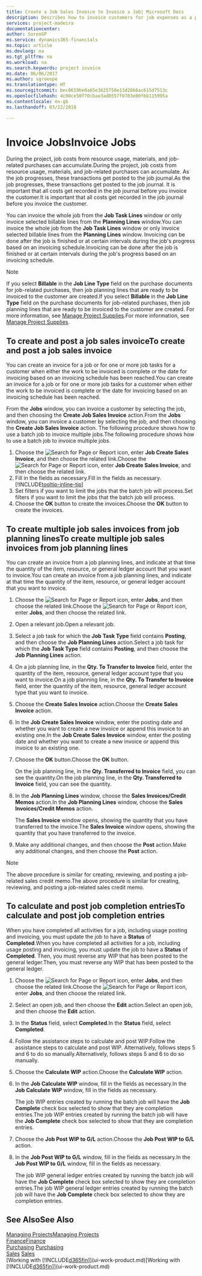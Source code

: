 ```yaml
---
title: Create a Job Sales Invoice to Invoice a Job| Microsoft Docs
description: Describes how to invoice customers for job expenses as a project progresses.
services: project-madeira
documentationcenter: 
author: SorenGP
ms.service: dynamics365-financials
ms.topic: article
ms.devlang: na
ms.tgt_pltfrm: na
ms.workload: na
ms.search.keywords: project invoice
ms.date: 06/06/2017
ms.author: sgroespe
ms.translationtype: HT
ms.sourcegitcommit: bec0619be0a65e3625759e13d2866ac615d7513c
ms.openlocfilehash: 4c00ce50f70cbae3ad0557f0703e80f6b115995a
ms.contentlocale: en-gb
ms.lasthandoff: 03/22/2018

---
```

# <a name="invoice-jobs"></a><span data-ttu-id="30c5d-103">Invoice Jobs</span><span class="sxs-lookup"><span data-stu-id="30c5d-103">Invoice Jobs</span></span>
<span data-ttu-id="30c5d-104">During the project, job costs from resource usage, materials, and job-related purchases can accumulate.</span><span class="sxs-lookup"><span data-stu-id="30c5d-104">During the project, job costs from resource usage, materials, and job-related purchases can accumulate.</span></span> <span data-ttu-id="30c5d-105">As the job progresses, these transactions get posted to the job journal.</span><span class="sxs-lookup"><span data-stu-id="30c5d-105">As the job progresses, these transactions get posted to the job journal.</span></span> <span data-ttu-id="30c5d-106">It is important that all costs get recorded in the job journal before you invoice the customer.</span><span class="sxs-lookup"><span data-stu-id="30c5d-106">It is important that all costs get recorded in the job journal before you invoice the customer.</span></span>

<span data-ttu-id="30c5d-107">You can invoice the whole job from the **Job Task Lines** window or only invoice selected billable lines from the **Planning Lines** window.</span><span class="sxs-lookup"><span data-stu-id="30c5d-107">You can invoice the whole job from the **Job Task Lines** window or only invoice selected billable lines from the **Planning Lines** window.</span></span> <span data-ttu-id="30c5d-108">Invoicing can be done after the job is finished or at certain intervals during the job's progress based on an invoicing schedule.</span><span class="sxs-lookup"><span data-stu-id="30c5d-108">Invoicing can be done after the job is finished or at certain intervals during the job's progress based on an invoicing schedule.</span></span>

> [!NOTE]  
>   <span data-ttu-id="30c5d-109">If you select **Billable** in the **Job Line Type** field on the purchase documents for job-related purchases, then job planning lines that are ready to be invoiced to the customer are created.</span><span class="sxs-lookup"><span data-stu-id="30c5d-109">If you select **Billable** in the **Job Line Type** field on the purchase documents for job-related purchases, then job planning lines that are ready to be invoiced to the customer are created.</span></span> <span data-ttu-id="30c5d-110">For more information, see [Manage Project Supplies](projects-how-manage-project-supplies.md).</span><span class="sxs-lookup"><span data-stu-id="30c5d-110">For more information, see [Manage Project Supplies](projects-how-manage-project-supplies.md).</span></span>

## <a name="to-create-and-post-a-job-sales-invoice"></a><span data-ttu-id="30c5d-111">To create and post a job sales invoice</span><span class="sxs-lookup"><span data-stu-id="30c5d-111">To create and post a job sales invoice</span></span>
<span data-ttu-id="30c5d-112">You can create an invoice for a job or for one or more job tasks for a customer when either the work to be invoiced is complete or the date for invoicing based on an invoicing schedule has been reached.</span><span class="sxs-lookup"><span data-stu-id="30c5d-112">You can create an invoice for a job or for one or more job tasks for a customer when either the work to be invoiced is complete or the date for invoicing based on an invoicing schedule has been reached.</span></span>

<span data-ttu-id="30c5d-113">From the **Jobs** window, you can invoice a customer by selecting the job, and then choosing the **Create Job Sales Invoice** action.</span><span class="sxs-lookup"><span data-stu-id="30c5d-113">From the **Jobs** window, you can invoice a customer by selecting the job, and then choosing the **Create Job Sales Invoice** action.</span></span> <span data-ttu-id="30c5d-114">The following procedure shows how to use a batch job to invoice multiple jobs.</span><span class="sxs-lookup"><span data-stu-id="30c5d-114">The following procedure shows how to use a batch job to invoice multiple jobs.</span></span>  

1. <span data-ttu-id="30c5d-115">Choose the ![Search for Page or Report](media/ui-search/search_small.png "Search for Page or Report icon") icon, enter **Job Create Sales Invoice**, and then choose the related link.</span><span class="sxs-lookup"><span data-stu-id="30c5d-115">Choose the ![Search for Page or Report](media/ui-search/search_small.png "Search for Page or Report icon") icon, enter **Job Create Sales Invoice**, and then choose the related link.</span></span>  
2. <span data-ttu-id="30c5d-116">Fill in the fields as necessary.</span><span class="sxs-lookup"><span data-stu-id="30c5d-116">Fill in the fields as necessary.</span></span> [!INCLUDE[tooltip-inline-tip](includes/tooltip-inline-tip_md.md)]
3. <span data-ttu-id="30c5d-117">Set filters if you want to limit the jobs that the batch job will process.</span><span class="sxs-lookup"><span data-stu-id="30c5d-117">Set filters if you want to limit the jobs that the batch job will process.</span></span>
4. <span data-ttu-id="30c5d-118">Choose the **OK** button to create the invoices.</span><span class="sxs-lookup"><span data-stu-id="30c5d-118">Choose the **OK** button to create the invoices.</span></span>  

## <a name="to-create-multiple-job-sales-invoices-from-job-planning-lines"></a><span data-ttu-id="30c5d-119">To create multiple job sales invoices from job planning lines</span><span class="sxs-lookup"><span data-stu-id="30c5d-119">To create multiple job sales invoices from job planning lines</span></span>
<span data-ttu-id="30c5d-120">You can create an invoice from a job planning lines, and indicate at that time the quantity of the item, resource, or general ledger account that you want to invoice.</span><span class="sxs-lookup"><span data-stu-id="30c5d-120">You can create an invoice from a job planning lines, and indicate at that time the quantity of the item, resource, or general ledger account that you want to invoice.</span></span>

1. <span data-ttu-id="30c5d-121">Choose the ![Search for Page or Report](media/ui-search/search_small.png "Search for Page or Report icon") icon, enter **Jobs**, and then choose the related link.</span><span class="sxs-lookup"><span data-stu-id="30c5d-121">Choose the ![Search for Page or Report](media/ui-search/search_small.png "Search for Page or Report icon") icon, enter **Jobs**, and then choose the related link.</span></span>
2. <span data-ttu-id="30c5d-122">Open a relevant job.</span><span class="sxs-lookup"><span data-stu-id="30c5d-122">Open a relevant job.</span></span>
3. <span data-ttu-id="30c5d-123">Select a job task for which the **Job Task Type** field contains **Posting**, and then choose the **Job Planning Lines** action.</span><span class="sxs-lookup"><span data-stu-id="30c5d-123">Select a job task for which the **Job Task Type** field contains **Posting**, and then choose the **Job Planning Lines** action.</span></span>  
4. <span data-ttu-id="30c5d-124">On a job planning line, in the **Qty. To Transfer to Invoice** field, enter the quantity of the item, resource, general ledger account type that you want to invoice.</span><span class="sxs-lookup"><span data-stu-id="30c5d-124">On a job planning line, in the **Qty. To Transfer to Invoice** field, enter the quantity of the item, resource, general ledger account type that you want to invoice.</span></span>  
5. <span data-ttu-id="30c5d-125">Choose the **Create Sales Invoice** action.</span><span class="sxs-lookup"><span data-stu-id="30c5d-125">Choose the **Create Sales Invoice** action.</span></span>
6. <span data-ttu-id="30c5d-126">In the **Job Create Sales Invoice** window, enter the posting date and whether you want to create a new invoice or append this invoice to an existing one.</span><span class="sxs-lookup"><span data-stu-id="30c5d-126">In the **Job Create Sales Invoice** window, enter the posting date and whether you want to create a new invoice or append this invoice to an existing one.</span></span>
7. <span data-ttu-id="30c5d-127">Choose the **OK** button.</span><span class="sxs-lookup"><span data-stu-id="30c5d-127">Choose the **OK** button.</span></span>  

    <span data-ttu-id="30c5d-128">On the job planning line, in the **Qty. Transferred to Invoice** field, you can see the quantity.</span><span class="sxs-lookup"><span data-stu-id="30c5d-128">On the job planning line, in the **Qty. Transferred to Invoice** field, you can see the quantity.</span></span>
8. <span data-ttu-id="30c5d-129">In the **Job Planning Lines** window, choose the **Sales Invoices/Credit Memos** action.</span><span class="sxs-lookup"><span data-stu-id="30c5d-129">In the **Job Planning Lines** window, choose the **Sales Invoices/Credit Memos** action.</span></span>

    <span data-ttu-id="30c5d-130">The **Sales Invoice** window opens, showing the quantity that you have transferred to the invoice.</span><span class="sxs-lookup"><span data-stu-id="30c5d-130">The **Sales Invoice** window opens, showing the quantity that you have transferred to the invoice.</span></span>  
9. <span data-ttu-id="30c5d-131">Make any additional changes, and then choose the **Post** action.</span><span class="sxs-lookup"><span data-stu-id="30c5d-131">Make any additional changes, and then choose the **Post** action.</span></span>

> [!NOTE]  
>   <span data-ttu-id="30c5d-132">The above procedure is similar for creating, reviewing, and posting a job-related sales credit memo.</span><span class="sxs-lookup"><span data-stu-id="30c5d-132">The above procedure is similar for creating, reviewing, and posting a job-related sales credit memo.</span></span>

## <a name="to-calculate-and-post-job-completion-entries"></a><span data-ttu-id="30c5d-133">To calculate and post job completion entries</span><span class="sxs-lookup"><span data-stu-id="30c5d-133">To calculate and post job completion entries</span></span>
<span data-ttu-id="30c5d-134">When you have completed all activities for a job, including usage posting and invoicing, you must update the job to have a **Status** of **Completed**.</span><span class="sxs-lookup"><span data-stu-id="30c5d-134">When you have completed all activities for a job, including usage posting and invoicing, you must update the job to have a **Status** of **Completed**.</span></span> <span data-ttu-id="30c5d-135">Then, you must reverse any WIP that has been posted to the general ledger.</span><span class="sxs-lookup"><span data-stu-id="30c5d-135">Then, you must reverse any WIP that has been posted to the general ledger.</span></span>

1. <span data-ttu-id="30c5d-136">Choose the ![Search for Page or Report](media/ui-search/search_small.png "Search for Page or Report icon") icon, enter **Jobs**, and then choose the related link.</span><span class="sxs-lookup"><span data-stu-id="30c5d-136">Choose the ![Search for Page or Report](media/ui-search/search_small.png "Search for Page or Report icon") icon, enter **Jobs**, and then choose the related link.</span></span>  
2. <span data-ttu-id="30c5d-137">Select an open job, and then choose the **Edit** action.</span><span class="sxs-lookup"><span data-stu-id="30c5d-137">Select an open job, and then choose the **Edit** action.</span></span>
3. <span data-ttu-id="30c5d-138">In the **Status** field, select **Completed**.</span><span class="sxs-lookup"><span data-stu-id="30c5d-138">In the **Status** field, select **Completed**.</span></span>
4. <span data-ttu-id="30c5d-139">Follow the assistance steps to calculate and post WIP.</span><span class="sxs-lookup"><span data-stu-id="30c5d-139">Follow the assistance steps to calculate and post WIP.</span></span> <span data-ttu-id="30c5d-140">Alternatively, follows steps 5 and 6 to do so manually.</span><span class="sxs-lookup"><span data-stu-id="30c5d-140">Alternatively, follows steps 5 and 6 to do so manually.</span></span>  
5. <span data-ttu-id="30c5d-141">Choose the **Calculate WIP** action.</span><span class="sxs-lookup"><span data-stu-id="30c5d-141">Choose the **Calculate WIP** action.</span></span>
6. <span data-ttu-id="30c5d-142">In the **Job Calculate WIP** window, fill in the fields as necessary.</span><span class="sxs-lookup"><span data-stu-id="30c5d-142">In the **Job Calculate WIP** window, fill in the fields as necessary.</span></span>  

     <span data-ttu-id="30c5d-143">The job WIP entries created by running the batch job will have the **Job Complete** check box selected to show that they are completion entries.</span><span class="sxs-lookup"><span data-stu-id="30c5d-143">The job WIP entries created by running the batch job will have the **Job Complete** check box selected to show that they are completion entries.</span></span>  
7. <span data-ttu-id="30c5d-144">Choose the **Job Post WIP to G/L** action.</span><span class="sxs-lookup"><span data-stu-id="30c5d-144">Choose the **Job Post WIP to G/L** action.</span></span>
8. <span data-ttu-id="30c5d-145">In the **Job Post WIP to G/L** window, fill in the fields as necessary.</span><span class="sxs-lookup"><span data-stu-id="30c5d-145">In the **Job Post WIP to G/L** window, fill in the fields as necessary.</span></span>  

     <span data-ttu-id="30c5d-146">The job WIP general ledger entries created by running the batch job will have the **Job Complete** check box selected to show they are completion entries.</span><span class="sxs-lookup"><span data-stu-id="30c5d-146">The job WIP general ledger entries created by running the batch job will have the **Job Complete** check box selected to show they are completion entries.</span></span>

## <a name="see-also"></a><span data-ttu-id="30c5d-147">See Also</span><span class="sxs-lookup"><span data-stu-id="30c5d-147">See Also</span></span>
[<span data-ttu-id="30c5d-148">Managing Projects</span><span class="sxs-lookup"><span data-stu-id="30c5d-148">Managing Projects</span></span>](projects-manage-projects.md)  
[<span data-ttu-id="30c5d-149">Finance</span><span class="sxs-lookup"><span data-stu-id="30c5d-149">Finance</span></span>](finance.md)  
<span data-ttu-id="30c5d-150">[Purchasing](purchasing-manage-purchasing.md)       </span><span class="sxs-lookup"><span data-stu-id="30c5d-150">[Purchasing](purchasing-manage-purchasing.md)       </span></span>  
<span data-ttu-id="30c5d-151">[Sales](sales-manage-sales.md)    </span><span class="sxs-lookup"><span data-stu-id="30c5d-151">[Sales](sales-manage-sales.md)    </span></span>  
<span data-ttu-id="30c5d-152">[Working with [!INCLUDE[d365fin](includes/d365fin_md.md)]](ui-work-product.md)</span><span class="sxs-lookup"><span data-stu-id="30c5d-152">[Working with [!INCLUDE[d365fin](includes/d365fin_md.md)]](ui-work-product.md)</span></span>  

